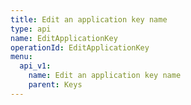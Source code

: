 ```yaml
---
title: Edit an application key name
type: api
name: EditApplicationKey
operationId: EditApplicationKey
menu:
  api_v1:
    name: Edit an application key name
    parent: Keys
---
```

